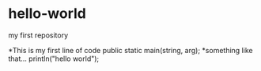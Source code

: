# hello-world
my first repository

*This is my first line of code
public static main(string, arg);
*something like that...
println("hello world");
